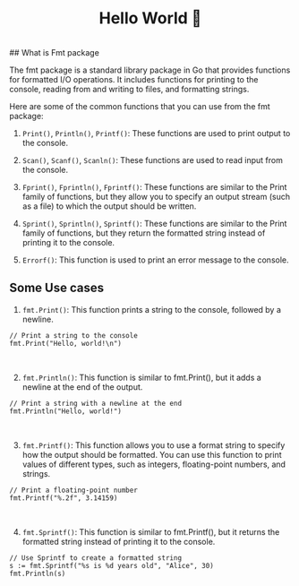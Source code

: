 <span align="center">
 <h1>Hello World 👋</h1>
</span>
<br>
## What is Fmt package

The fmt package is a standard library package in Go that provides functions for formatted I/O operations. It includes functions for printing to the console, reading from and writing to files, and formatting strings.

Here are some of the common functions that you can use from the fmt package:

1. `Print()`, `Println()`, `Printf()`: These functions are used to print output to the console.

2. `Scan()`, `Scanf()`, `Scanln()`: These functions are used to read input from the console.

3. `Fprint()`, `Fprintln()`, `Fprintf()`: These functions are similar to the Print family of functions, but they allow you to specify an output stream (such as a file) to which the output should be written.

4. `Sprint()`, `Sprintln()`, `Sprintf()`: These functions are similar to the Print family of functions, but they return the formatted string instead of printing it to the console.

5. `Errorf()`: This function is used to print an error message to the console.

## Some Use cases

1. `fmt.Print()`: This function prints a string to the console, followed by a newline.

```
// Print a string to the console
fmt.Print("Hello, world!\n")
```

<br>

2. `fmt.Println()`: This function is similar to fmt.Print(), but it adds a newline at the end of the output.

```
// Print a string with a newline at the end
fmt.Println("Hello, world!")
```

<br>

3. `fmt.Printf()`: This function allows you to use a format string to specify how the output should be formatted. You can use this function to print values of different types, such as integers, floating-point numbers, and strings.

```
// Print a floating-point number
fmt.Printf("%.2f", 3.14159)
```

<br>

4. `fmt.Sprintf()`: This function is similar to fmt.Printf(), but it returns the formatted string instead of printing it to the console.

```
// Use Sprintf to create a formatted string
s := fmt.Sprintf("%s is %d years old", "Alice", 30)
fmt.Println(s)
```

<br>
